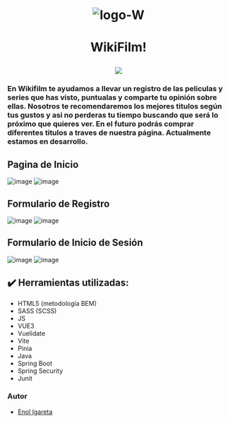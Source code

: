 #  <p align="center"> ![logo-W](https://user-images.githubusercontent.com/116892825/229278465-ab51beb7-fc43-48ef-9ded-fb1aff401c52.png) </p>
   
#  <p align="center"> WikiFilm! </p>
   
 <p align="center">
   <img src="https://img.shields.io/badge/STATUS-EN%20DESAROLLO-green">
   </p>

### En Wikifilm te ayudamos a llevar un registro de las peliculas y series que has visto, puntualas y comparte tu opinión sobre ellas. Nosotros te recomendaremos los mejores titulos según tus gustos y asi no perderas tu tiempo buscando que será lo próximo que quieres ver. En el futuro podrás comprar diferentes titulos a traves de nuestra página. Actualmente estamos en desarrollo.

## Pagina de Inicio
![image](https://user-images.githubusercontent.com/116892825/229278546-0f50d031-a1d5-4409-966d-fe5ee25b2657.png)
![image](https://user-images.githubusercontent.com/116892825/229279079-f6dfd260-2a68-472b-9773-2942b8130dc8.png)


## Formulario de Registro
![image](https://user-images.githubusercontent.com/116892825/229278568-4a243f93-950c-40d4-bb7d-85e4b1aeaa7f.png)
![image](https://user-images.githubusercontent.com/116892825/229279091-7bd576ee-4cfd-41b4-81ba-2dccb171bc3e.png)


## Formulario de Inicio de Sesión 
![image](https://user-images.githubusercontent.com/116892825/229278587-63d9ea82-b376-431c-a807-0ef22cd05e34.png)
![image](https://user-images.githubusercontent.com/116892825/229279160-17e4c05b-8156-4f7f-82ed-73693ebfaa85.png)


## :heavy_check_mark: Herramientas utilizadas:
- HTML5 (metodología BEM)
- SASS (SCSS)
- JS
- VUE3
- Vuelidate
- Vite
- Pinia
- Java
- Spring Boot
- Spring Security
- Junit

### Autor

- [Enol Igareta](https://github.com/EnolCode)
